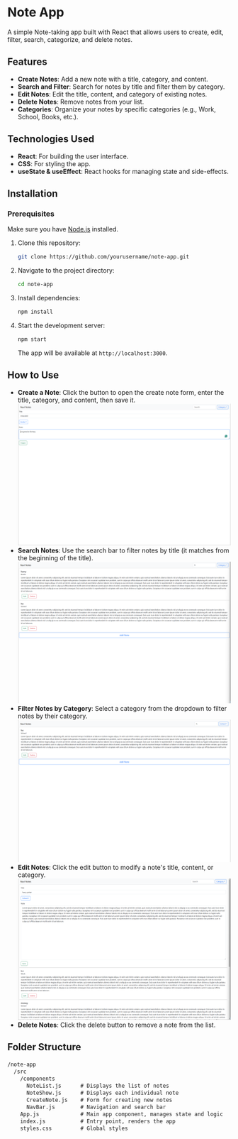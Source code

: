 # Note App

A simple Note-taking app built with React that allows users to create, edit, filter, search, categorize, and delete notes.

## Features

- **Create Notes**: Add a new note with a title, category, and content.
- **Search and Filter**: Search for notes by title and filter them by category.
- **Edit Notes**: Edit the title, content, and category of existing notes.
- **Delete Notes**: Remove notes from your list.
- **Categories**: Organize your notes by specific categories (e.g., Work, School, Books, etc.).

## Technologies Used

- **React**: For building the user interface.
- **CSS**: For styling the app.
- **useState & useEffect**: React hooks for managing state and side-effects.

## Installation

### Prerequisites

Make sure you have [Node.js](https://nodejs.org/) installed.

1. Clone this repository:

    ```bash
   git clone https://github.com/yourusername/note-app.git
   ```

2. Navigate to the project directory:

   ```bash
   cd note-app
   ```

3. Install dependencies:

   ```bash
   npm install
   ```

4. Start the development server:

   ```bash
   npm start
   ```

   The app will be available at `http://localhost:3000`.

## How to Use

- **Create a Note**: Click the button to open the create note form, enter the title, category, and content, then save it.
![create note](src/assets/note-app-sceenshots/Note-Create.png)
- **Search Notes**: Use the search bar to filter notes by title (it matches from the beginning of the title).
![search notes](src/assets/note-app-sceenshots/search.png)
- **Filter Notes by Category**: Select a category from the dropdown to filter notes by their category.
![filter notes](src/assets/note-app-sceenshots/filter-by-category.png)
- **Edit Notes**: Click the edit button to modify a note's title, content, or category.
![edit notes](src/assets/note-app-sceenshots/edit-note.png)
- **Delete Notes**: Click the delete button to remove a note from the list.

## Folder Structure

```
/note-app
  /src
    /components
      NoteList.js      # Displays the list of notes
      NoteShow.js      # Displays each individual note
      CreateNote.js    # Form for creating new notes
      NavBar.js        # Navigation and search bar
    App.js             # Main app component, manages state and logic
    index.js           # Entry point, renders the app
    styles.css         # Global styles
```
